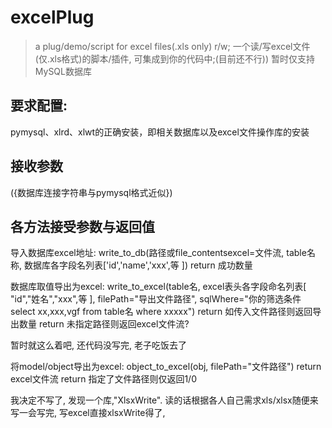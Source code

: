 # excelPlug
> a plug/demo/script for excel files(.xls only) r/w; 一个读/写excel文件(仅.xls格式)的脚本/插件, 可集成到你的代码中;(目前还不行))
暂时仅支持MySQL数据库
## 要求配置:
pymysql、xlrd、xlwt的正确安装，即相关数据库以及excel文件操作库的安装
## 接收参数
({数据库连接字符串与pymysql格式近似})

## 各方法接受参数与返回值
导入数据库excel地址:
write_to_db(路径或file_contentsexcel=文件流, table名称, 数据库各字段名列表\['id','name','xxx',等 \])
return 成功数量

数据库取值导出为excel:
write_to_excel(table名, excel表头各字段命名列表\[ "id","姓名","xxx",等 \], filePath="导出文件路径", sqlWhere="你的筛选条件select xx,xxx,vgf from table名 where xxxxx")
return 如传入文件路径则返回导出数量
return 未指定路径则返回excel文件流?

暂时就这么着吧, 还代码没写完, 老子吃饭去了

将model/object导出为excel:
object_to_excel(obj, filePath="文件路径")
return excel文件流
return 指定了文件路径则仅返回1/0

我决定不写了, 发现一个库,"XlsxWrite". 读的话根据各人自己需求xls/xlsx随便来写一会写完, 写excel直接xlsxWrite得了,
